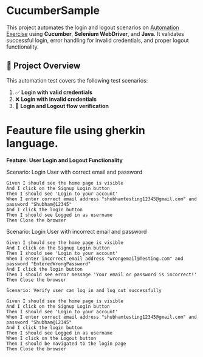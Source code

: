 # CucumberSample

This project automates the login and logout scenarios on [Automation Exercise](http://automationexercise.com) using **Cucumber**, **Selenium WebDriver**, and **Java**. It validates successful login, error handling for invalid credentials, and proper logout functionality.

## 📌 Project Overview

This automation test covers the following test scenarios:

1. ✅ **Login with valid credentials**  
2. ❌ **Login with invalid credentials**  
3. 🔁 **Login and Logout flow verification**

# Feauture file using gherkin language.
**Feature: User Login and Logout Functionality**

  Scenario: Login User with correct email and password
   
    Given I should see the home page is visible
    And I click on the Signup Login button
    Then I should see 'Login to your account'
    When I enter correct email address "shubhamtesting12345@gmail.com" and password "Shubham@12345"
    And I click the login button
    Then I should see Logged in as username
    Then Close the browser

  Scenario: Login User with incorrect email and password
   
    Given I should see the home page is visible
    And I click on the Signup Login button
    Then I should see 'Login to your account'
    When I enter incorrect email address "wrongemail@Testing.com" and password "EnteredWrongPassword"
    And I click the login button
    Then I should see error message 'Your email or password is incorrect!'
    Then Close the browser

    Scenario: Verify user can log in and log out successfully
    
    Given I should see the home page is visible
    And I click on the Signup Login button
    Then I should see 'Login to your account'
    When I enter correct email address "shubhamtesting12345@gmail.com" and password "Shubham@12345"
    And I click the login button
    Then I should see Logged in as username
    When I click on the Logout button
    Then I should be navigated to the login page
    Then Close the browser



    
    
